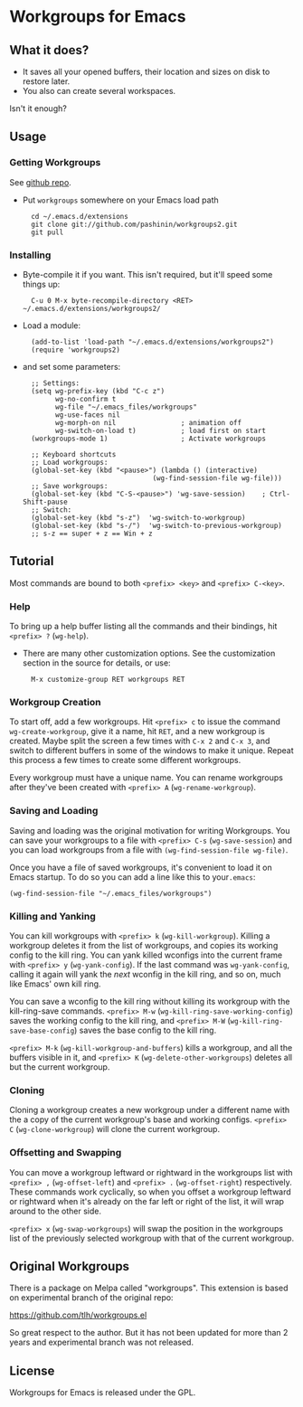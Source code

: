 # Workgroups for Emacs
## What it does?

- It saves all your opened buffers, their location and sizes on disk to restore later.
- You also can create several workspaces.

Isn't it enough?

## Usage

### Getting Workgroups

See [github repo](http://github.com/tlh/workgroups.el).

- Put `workgroups` somewhere on your Emacs load path

        cd ~/.emacs.d/extensions
        git clone git://github.com/pashinin/workgroups2.git
        git pull

### Installing

- Byte-compile it if you want. This isn't required, but it'll speed some
  things up:

        C-u 0 M-x byte-recompile-directory <RET> ~/.emacs.d/extensions/workgroups2/

- Load a module:

        (add-to-list 'load-path "~/.emacs.d/extensions/workgroups2")
        (require 'workgroups2)

- and set some parameters:

        ;; Settings:
        (setq wg-prefix-key (kbd "C-c z")
              wg-no-confirm t
              wg-file "~/.emacs_files/workgroups"
              wg-use-faces nil
              wg-morph-on nil                ; animation off
              wg-switch-on-load t)           ; load first on start
        (workgroups-mode 1)                  ; Activate workgroups

        ;; Keyboard shortcuts
        ;; Load workgroups:
        (global-set-key (kbd "<pause>") (lambda () (interactive)
                                      (wg-find-session-file wg-file)))
        ;; Save workgroups:
        (global-set-key (kbd "C-S-<pause>") 'wg-save-session)    ; Ctrl-Shift-pause
        ;; Switch:
        (global-set-key (kbd "s-z")  'wg-switch-to-workgroup)
        (global-set-key (kbd "s-/")  'wg-switch-to-previous-workgroup)
        ;; s-z == super + z == Win + z

## Tutorial

Most commands are bound to both `<prefix> <key>` and `<prefix> C-<key>`.

### Help

To bring up a help buffer listing all the commands and their bindings, hit
`<prefix> ?` (`wg-help`).

- There are many other customization options.  See the customization section in
  the source for details, or use:

        M-x customize-group RET workgroups RET

### Workgroup Creation

To start off, add a few workgroups.  Hit `<prefix> c` to issue the command
`wg-create-workgroup`, give it a name, hit `RET`, and a new workgroup is
created.  Maybe split the screen a few times with `C-x 2` and `C-x 3`, and
switch to different buffers in some of the windows to make it unique.  Repeat
this process a few times to create some different workgroups.

Every workgroup must have a unique name.  You can rename workgroups after
they've been created with `<prefix> A` (`wg-rename-workgroup`).

### Saving and Loading

Saving and loading was the original motivation for writing Workgroups.  You can
save your workgroups to a file with `<prefix> C-s` (`wg-save-session`)
and you can load workgroups from a file with `(wg-find-session-file wg-file)`.

Once you have a file of saved workgroups, it's convenient to load it on
Emacs startup. To do so you can add a line like this to your`.emacs`:

    (wg-find-session-file "~/.emacs_files/workgroups")

### Killing and Yanking

You can kill workgroups with `<prefix> k` (`wg-kill-workgroup`).  Killing a
workgroup deletes it from the list of workgroups, and copies its working config
to the kill ring.  You can yank killed wconfigs into the current frame with
`<prefix> y` (`wg-yank-config`).  If the last command was `wg-yank-config`,
calling it again will yank the *next* wconfig in the kill ring, and so on, much
like Emacs' own kill ring.

You can save a wconfig to the kill ring without killing its workgroup with the
kill-ring-save commands.  `<prefix> M-w` (`wg-kill-ring-save-working-config`)
saves the working config to the kill ring, and `<prefix> M-W`
(`wg-kill-ring-save-base-config`) saves the base config to the kill ring.

`<prefix> M-k` (`wg-kill-workgroup-and-buffers`) kills a workgroup, and all the
buffers visible in it, and `<prefix> K` (`wg-delete-other-workgroups`) deletes
all but the current workgroup.


### Cloning

Cloning a workgroup creates a new workgroup under a different name with the a
copy of the current workgroup's base and working configs.  `<prefix> C`
(`wg-clone-workgroup`) will clone the current workgroup.


### Offsetting and Swapping

You can move a workgroup leftward or rightward in the workgroups list with
`<prefix> ,` (`wg-offset-left`) and `<prefix> .` (`wg-offset-right`)
respectively.  These commands work cyclically, so when you offset a workgroup
leftward or rightward when it's already on the far left or right of the list, it
will wrap around to the other side.

`<prefix> x` (`wg-swap-workgroups`) will swap the position in the workgroups
list of the previously selected workgroup with that of the current workgroup.


## Original Workgroups

There is a package on Melpa called "workgroups".
This extension is based on experimental branch of the original repo:

https://github.com/tlh/workgroups.el

So great respect to the author. But it has not been updated for more
than 2 years and experimental branch was not released.

## License

Workgroups for Emacs is released under the GPL.

